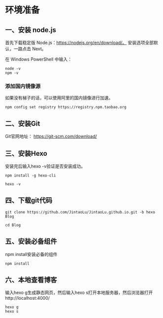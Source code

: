 # 环境准备

## 一、安装 node.js
首先下载稳定版 Node.js：https://nodejs.org/en/download/。
安装选项全部默认，一路点击 Next。

在 Windows PowerShell 中输入：
```angular2html
node -v
npm -v
```

### 添加国内镜像源
如果没有梯子的话，可以使用阿里的国内镜像进行加速。
```angular2html
npm config set registry https://registry.npm.taobao.org
```

## 二、安装Git
Git官网地址： https://git-scm.com/download/

## 三、安装Hexo
安装完后输入hexo -v验证是否安装成功。
```angular2html
npm install -g hexo-cli

hexo -v
```

## 四、下载git代码
```angular2html
git clone https://github.com/JintaoLu/JintaoLu.github.io.git -b hexo Blog

cd Blog
```

## 五、安装必备组件
npm install安装必备的组件
```angular2html
npm install
```

## 六、本地查看博客
输入hexo g生成静态网页，然后输入hexo s打开本地服务器，然后浏览器打开http://localhost:4000/
```angular2html
hexo g
hexo s
```